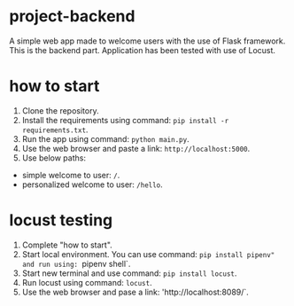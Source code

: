 # project-backend

A simple web app made to welcome users with the use of Flask framework. This is the backend part. Application has been tested with use of Locust.

# how to start

1. Clone the repository.
2. Install the requirements using command: `pip install -r requirements.txt`.
3. Run the app using command: `python main.py`.
4. Use the web browser and paste a link: `http://localhost:5000`.
5. Use below paths:
  - simple welcome to user: `/`.
  - personalized welcome to user: `/hello`.
  
  # locust testing
  
  1. Complete "how to start".
  2. Start local environment. You can use command: `pip install pipenv" and run using: `pipenv shell`.
  3. Start new terminal and use command: `pip install locust`.
  4. Run locust using command: `locust`.
  5. Use the web browser and pase a link: 'http://localhost:8089/`.
